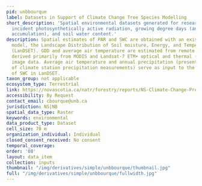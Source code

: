 ```yaml
---
pid: unbbourque
label: Datasets in Support of Climate Change Tree Species Modelling
short_description: 'Spatial environmental datasets generated for research purposes:
  incident photosynthetically active radiation, growing degree days (an index of heat
  accumulation), and soil water content.'
description: Spatial estimates of PAR and SWC are obtained with an existing process-based
  model, the Landscape Distribution of Soil moisture, Energy, and Temperature model
  (LanDSET). GDD and average air temperature are estimated from remote sensing data
  derived primarily from MODIS and Landsat-7 ETM+ optical and thermal (infra-red)
  image data. Average air temperature and annual precipitation (presented as an interpolation
  of climate station precipitation measurements) serve as input to the calculation
  of SWC in LanDSET.
taxon_group: not applicable
ecosystem_type: Terrestrial
link: https://novascotia.ca/natr/forestry/reports/NS-Climate-Change-Project.pdf
accessibility: By Request
contact_email: cbourque@unb.ca
jurisdiction: NS|NB
spatial_data_type: Raster
keywords: environmental
data_product_type: Dataset
cell_size: 70 m
organization_individual: Individual
closed_consent_received: No consent
temporal_coverage: 
order: '08'
layout: data_item
collection: inputs
thumbnail: "/img/derivatives/simple/unbbourque/thumbnail.jpg"
full: "/img/derivatives/simple/unbbourque/fullwidth.jpg"
---
```

